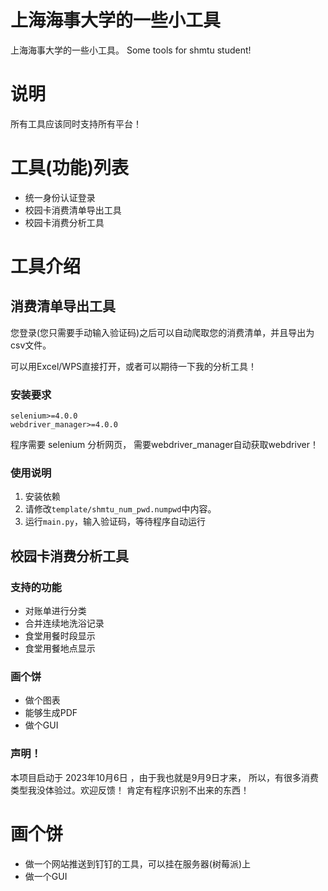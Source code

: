 # 上海海事大学的一些小工具

上海海事大学的一些小工具。
Some tools for shmtu student!

# 说明

所有工具应该同时支持所有平台！

# 工具(功能)列表

- 统一身份认证登录
- 校园卡消费清单导出工具
- 校园卡消费分析工具

# 工具介绍

## 消费清单导出工具

您登录(您只需要手动输入验证码)之后可以自动爬取您的消费清单，并且导出为csv文件。

可以用Excel/WPS直接打开，或者可以期待一下我的分析工具！

### 安装要求

```
selenium>=4.0.0
webdriver_manager>=4.0.0
```

程序需要 selenium 分析网页，
需要webdriver_manager自动获取webdriver！

### 使用说明

1. 安装依赖
2. 请修改`template/shmtu_num_pwd.numpwd`中内容。
3. 运行`main.py`，输入验证码，等待程序自动运行

## 校园卡消费分析工具

### 支持的功能

- 对账单进行分类
- 合并连续地洗浴记录
- 食堂用餐时段显示
- 食堂用餐地点显示

### 画个饼

- 做个图表
- 能够生成PDF
- 做个GUI

### 声明！

本项目启动于 2023年10月6日 ，由于我也就是9月9日才来，
所以，有很多消费类型我没体验过。欢迎反馈！
肯定有程序识别不出来的东西！

# 画个饼

- 做一个网站推送到钉钉的工具，可以挂在服务器(树莓派)上
- 做一个GUI